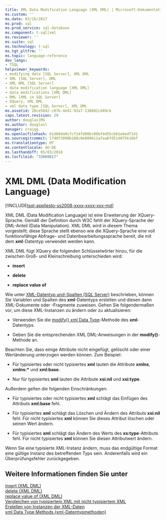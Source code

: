 ```yaml
---
title: XML Data Modification Language (XML DML) | Microsoft-Dokumentation
ms.custom: ''
ms.date: 03/16/2017
ms.prod: sql
ms.prod_service: sql-database
ms.component: t-sql|xml
ms.reviewer: ''
ms.suite: sql
ms.technology: t-sql
ms.tgt_pltfrm: ''
ms.topic: language-reference
dev_langs:
- TSQL
helpviewer_keywords:
- modifying data [SQL Server], XML DML
- XML [SQL Server], DML
- XML DML [SQL Server]
- data modification language [XML DML]
- data modifications [XML DML]
- DML [XML in SQL Server]
- XQuery, XML DML
- xml data type [SQL Server], XML DML
ms.assetid: 20ce50d2-c07b-4e41-93a7-1380d2cd49cb
caps.latest.revision: 29
author: douglaslMS
ms.author: douglasl
manager: craigg
ms.openlocfilehash: 61d60da9c7cf14fd00bc00bf4d55cbb1ebedf141
ms.sourcegitcommit: 1740f3090b168c0e809611a7aa6fd514075616bf
ms.translationtype: HT
ms.contentlocale: de-DE
ms.lasthandoff: 05/03/2018
ms.locfileid: "33069817"
---
```

# <a name="xml-data-modification-language-xml-dml"></a>XML DML (Data Modification Language)
[!INCLUDE[tsql-appliesto-ss2008-xxxx-xxxx-xxx-md](../../includes/tsql-appliesto-ss2008-xxxx-xxxx-xxx-md.md)]

  XML DML (Data Modification Language) ist eine Erweiterung der XQuery-Sprache. Gemäß der Definition durch W3C fehlt der XQuery-Sprache der DML-Anteil (Data Manipulation). XML DML wird in diesem Thema vorgestellt; diese Sprache stellt ebenso wie die XQuery-Sprache eine voll funktionsfähige Abfrage- und Datenbearbeitungssprache bereit, die mit dem **xml**-Datentyp verwendet werden kann.  
  
 XML DML fügt XQuery die folgenden Schlüsselwörter hinzu, für die zwischen Groß- und Kleinschreibung unterschieden wird:  
  
-   **insert**  
  
-   **delete**  
  
-   **replace value of**  
  
 Wie unter [XML-Datentyp und-Spalten &#40;SQL Server&#41;](../../relational-databases/xml/xml-data-type-and-columns-sql-server.md) beschrieben, können Sie Variablen und Spalten des **xml**-Datentyps erstellen und diesen dann XML-Dokumente oder -Fragmente zuweisen. Gehen Sie folgendermaßen vor, um diese XML-Instanzen zu ändern oder zu aktualisieren:    
  
-   Verwenden Sie die [modify() xml Data Type](../../t-sql/xml/modify-method-xml-data-type.md)-Methode des **xml**-Datentyps.  
  
-   Geben Sie die entsprechenden XML DML-Anweisungen in der **modify()**-Methode an.  
  
 Beachten Sie, dass einige Attribute nicht eingefügt, gelöscht oder einer Wertänderung unterzogen werden können. Zum Beispiel:  
  
-   Für typisiertes oder nicht typisiertes **xml** lauten die Attribute **xmlns**, **xmlns:\*** und **xml:base**.  
  
-   Nur für typisiertes **xml** lauten die Attribute **xsi:nil** und **xsi:type**.  
  
 Außerdem gelten die folgenden Einschränkungen:  
  
-   Für typisiertes oder nicht typisiertes **xml** schlägt das Einfügen des Attributs **xml:base** fehl.  
  
-   Für typisiertes **xml** schlägt das Löschen und Ändern des Attributs **xsi:nil** fehl. Für nicht typisiertes **xml** können Sie dieses Attribut löschen oder seinen Wert ändern.  
  
-   Für typisiertes **xml** schlägt das Ändern des Werts des **xs:type**-Attributs fehl. Für nicht typisiertes **xml** können Sie diesen Attributwert ändern.  
  
 Wenn Sie eine typisierte XML-Instanz ändern, muss das endgültige Format eine gültige Instanz des betreffenden Typs sein. Anderenfalls wird ein Überprüfungsfehler zurückgegeben.  
  
## <a name="see-also"></a>Weitere Informationen finden Sie unter  
 [insert &#40;XML DML&#41;](../../t-sql/xml/insert-xml-dml.md)   
 [delete &#40;XML DML&#41;](../../t-sql/xml/delete-xml-dml.md)   
 [replace value of &#40;XML DML&#41;](../../t-sql/xml/replace-value-of-xml-dml.md)   
 [Vergleichen von typisiertem XML mit nicht typisiertem XML](../../relational-databases/xml/compare-typed-xml-to-untyped-xml.md)   
 [Erstellen von Instanzen der XML-Daten](../../relational-databases/xml/create-instances-of-xml-data.md)   
 [xml Data Type Methods (xml-Datentypmethoden)](../../t-sql/xml/xml-data-type-methods.md)  
  
  
